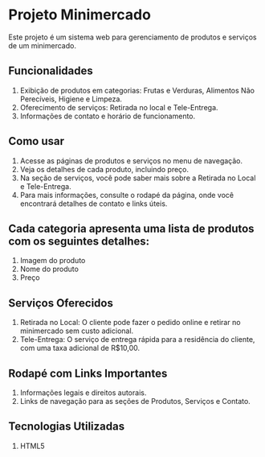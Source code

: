 # Projeto Minimercado

Este projeto é um sistema web para gerenciamento de produtos e serviços de um minimercado.

## Funcionalidades
1. Exibição de produtos em categorias: Frutas e Verduras, Alimentos Não Perecíveis, Higiene e Limpeza.
2. Oferecimento de serviços: Retirada no local e Tele-Entrega.
3. Informações de contato e horário de funcionamento.

## Como usar
1. Acesse as páginas de produtos e serviços no menu de navegação.
2. Veja os detalhes de cada produto, incluindo preço.
3. Na seção de serviços, você pode saber mais sobre a Retirada no Local e Tele-Entrega.
4. Para mais informações, consulte o rodapé da página, onde você encontrará detalhes de contato e links úteis.

## Cada categoria apresenta uma lista de produtos com os seguintes detalhes:
1. Imagem do produto
2. Nome do produto
3. Preço

## Serviços Oferecidos
1. Retirada no Local: O cliente pode fazer o pedido online e retirar no minimercado sem custo adicional.
2. Tele-Entrega: O serviço de entrega rápida para a residência do cliente, com uma taxa adicional de R$10,00.

## Rodapé com Links Importantes
1. Informações legais e direitos autorais.
2. Links de navegação para as seções de Produtos, Serviços e Contato.

## Tecnologias Utilizadas
1. HTML5
